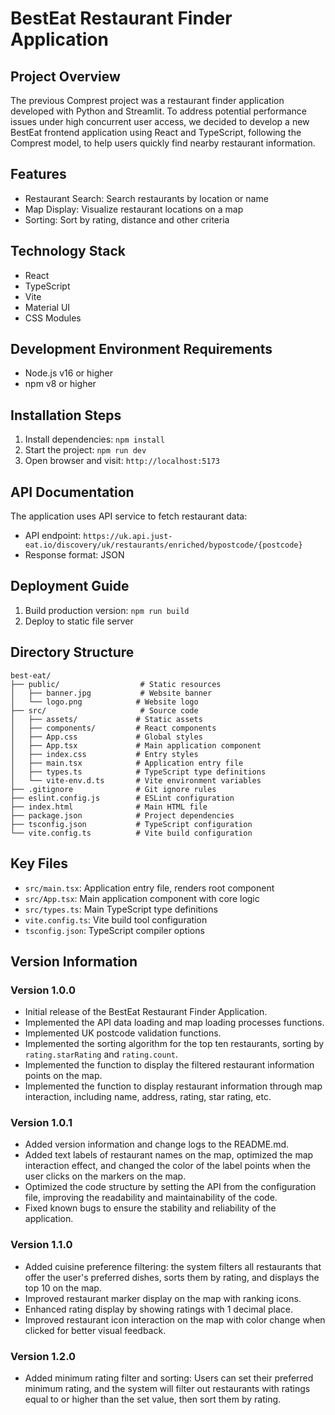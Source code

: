 # BestEat Restaurant Finder Application

## Project Overview
The previous Comprest project was a restaurant finder application developed with Python and Streamlit. To address potential performance issues under high concurrent user access, we decided to develop a new BestEat frontend application using React and TypeScript, following the Comprest model, to help users quickly find nearby restaurant information.

## Features
- Restaurant Search: Search restaurants by location or name
- Map Display: Visualize restaurant locations on a map
- Sorting: Sort by rating, distance and other criteria

## Technology Stack
- React
- TypeScript
- Vite
- Material UI
- CSS Modules

## Development Environment Requirements
- Node.js v16 or higher
- npm v8 or higher

## Installation Steps
1. Install dependencies: `npm install`
2. Start the project: `npm run dev`
3. Open browser and visit: `http://localhost:5173`

## API Documentation
The application uses API service to fetch restaurant data:
- API endpoint: `https://uk.api.just-eat.io/discovery/uk/restaurants/enriched/bypostcode/{postcode}`
- Response format: JSON

## Deployment Guide
1. Build production version: `npm run build`
2. Deploy to static file server

## Directory Structure
```
best-eat/
├── public/                  # Static resources
│   ├── banner.jpg           # Website banner
│   └── logo.png            # Website logo
├── src/                     # Source code
│   ├── assets/             # Static assets
│   ├── components/         # React components
│   ├── App.css             # Global styles
│   ├── App.tsx             # Main application component
│   ├── index.css           # Entry styles
│   ├── main.tsx            # Application entry file
│   ├── types.ts            # TypeScript type definitions
│   └── vite-env.d.ts       # Vite environment variables
├── .gitignore              # Git ignore rules
├── eslint.config.js        # ESLint configuration
├── index.html              # Main HTML file
├── package.json            # Project dependencies
├── tsconfig.json           # TypeScript configuration
└── vite.config.ts          # Vite build configuration
```

## Key Files
- `src/main.tsx`: Application entry file, renders root component
- `src/App.tsx`: Main application component with core logic
- `src/types.ts`: Main TypeScript type definitions
- `vite.config.ts`: Vite build tool configuration
- `tsconfig.json`: TypeScript compiler options

## Version Information

### Version 1.0.0
- Initial release of the BestEat Restaurant Finder Application.
- Implemented the API data loading and map loading processes functions.
- Implemented UK postcode validation functions.
- Implemented the sorting algorithm for the top ten restaurants, sorting by `rating.starRating` and `rating.count`.
- Implemented the function to display the filtered restaurant information points on the map.
- Implemented the function to display restaurant information through map interaction, including name, address, rating, star rating, etc.

### Version 1.0.1
- Added version information and change logs to the README.md.
- Added text labels of restaurant names on the map, optimized the map interaction effect, and changed the color of the label points when the user clicks on the markers on the map.
- Optimized the code structure by setting the API from the configuration file, improving the readability and maintainability of the code.
- Fixed known bugs to ensure the stability and reliability of the application.

### Version 1.1.0
- Added cuisine preference filtering: the system filters all restaurants that offer the user's preferred dishes, sorts them by rating, and displays the top 10 on the map.
- Improved restaurant marker display on the map with ranking icons.
- Enhanced rating display by showing ratings with 1 decimal place.
- Improved restaurant icon interaction on the map with color change when clicked for better visual feedback.

### Version 1.2.0
- Added minimum rating filter and sorting: Users can set their preferred minimum rating, and the system will filter out restaurants with ratings equal to or higher than the set value, then sort them by rating.